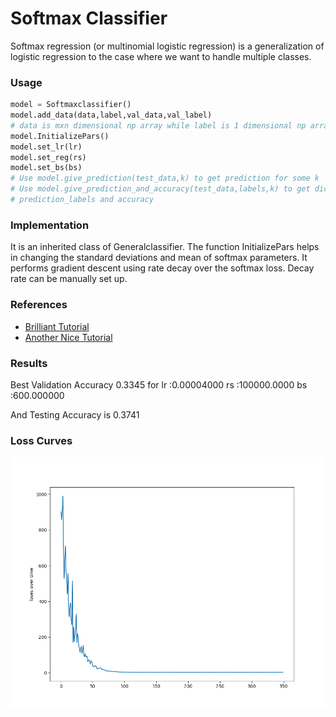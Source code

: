 # Softmax Classifier
Softmax regression (or multinomial logistic regression) is a generalization of logistic regression to the case where we want to handle multiple classes.

### Usage

```python
model = Softmaxclassifier()
model.add_data(data,label,val_data,val_label)  
# data is mxn dimensional np array while label is 1 dimensional np array
model.InitializePars()
model.set_lr(lr)
model.set_reg(rs)
model.set_bs(bs)
# Use model.give_prediction(test_data,k) to get prediction for some k
# Use model.give_prediction_and_accuracy(test_data,labels,k) to get dictionary containing both
# prediction_labels and accuracy 
```


### Implementation
It is an inherited class of Generalclassifier. The function InitializePars helps in changing the standard deviations and mean of softmax parameters.
It performs gradient descent using rate decay over the softmax loss. Decay rate can be manually set up.

### References
* [Brilliant Tutorial](http://ufldl.stanford.edu/tutorial/supervised/SoftmaxRegression/)
* [Another Nice Tutorial](https://www.pyimagesearch.com/2016/09/12/softmax-classifiers-explained/)

### Results
Best Validation Accuracy 0.3345 for lr :0.00004000 rs :100000.0000 bs :600.000000 

And Testing Accuracy is 0.3741

### Loss Curves
![Loss Curve](Losses_over_time_Softmax.png)
